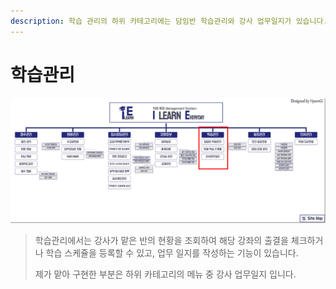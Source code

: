 ```yaml
---
description: 학습 관리의 하위 카테고리에는 담임반 학습관리와 강사 업무일지가 있습니다.
---
```


# 학습관리

![](../../../../.gitbook/assets/학습관리사이트맵.PNG)

> 학습관리에서는 강사가 맡은 반의 현황을 조회하여 해당 강좌의 출결을 체크하거나 학습 스케쥴을 등록할 수 있고, 업무 일지를 작성하는 기능이 있습니다.
>
> &#x20;제가 맡아 구현한 부분은 하위 카테고리의 메뉴 중 강사 업무일지 입니다.

